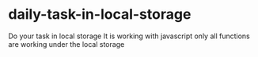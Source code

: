 # daily-task-in-local-storage
Do your task in local storage
It is working with javascript only all functions are working under the local storage

